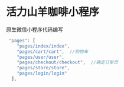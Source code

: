 # 活力山羊咖啡小程序

原生微信小程序代码编写


``` javascript
 "pages": [
    "pages/index/index",  
    "pages/cart/cart",  //购物车
    "pages/user/user",
    "pages/checkout/checkout",  //确定订单页
    "pages/store/store",
    "pages/login/login"
  ],
```